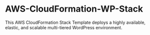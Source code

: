 # AWS-CloudFormation-WP-Stack
This AWS CloudFormation Stack Template deploys a highly available, elastic, and scalable multi-tiered WordPress environment.
